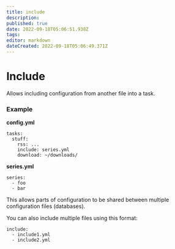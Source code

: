 ```yaml
---
title: include
description: 
published: true
date: 2022-09-18T05:06:51.938Z
tags: 
editor: markdown
dateCreated: 2022-09-18T05:06:49.371Z
---
```


# Include
Allows including configuration from another file into a task.

### Example

**config.yml**

```
tasks:
  stuff:
    rss: ...
    include: series.yml
    download: ~/downloads/
```

**series.yml**

```
series:
  - foo
  - bar
```

This allows parts of configuration to be shared between multiple configuration files (databases).

You can also include multiple files using this format:
```
include:
  - include1.yml
  - include2.yml
```